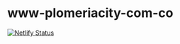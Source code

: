 # www-plomeriacity-com-co
[![Netlify Status](https://api.netlify.com/api/v1/badges/f6fe8712-a090-42e2-952a-055d857b7fa6/deploy-status)](https://app.netlify.com/sites/www-plomeriacity-com-co/deploys)
